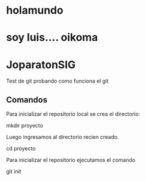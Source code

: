 
# holamundo
# soy luis.... oikoma
# JoparatonSIG

Test de git
probando como funciona el git

## Comandos

Para inicializar el repositorio local se crea el directorio:

mkdir proyecto

Luego ingresamos al directorio recien creado.

cd proyecto

Para inicializar el repositorio ejecutamos el comando

git init


